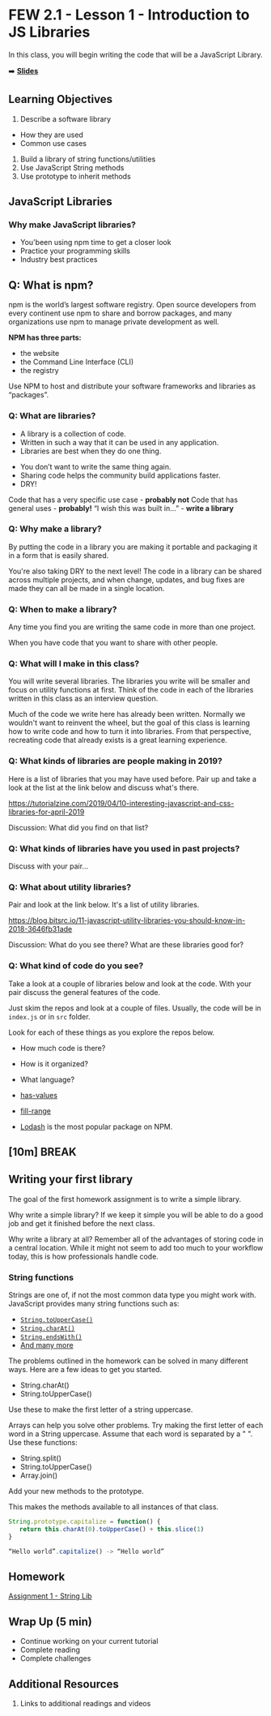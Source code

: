 <!-- .slide: data-background="./Images/header.svg" data-background-repeat="none" data-background-size="40% 40%" data-background-position="center 10%" class="header" -->
# FEW 2.1 - Lesson 1 - Introduction to JS Libraries

In this class, you will begin writing the code that will be a JavaScript Library.

<!-- Put a link to the slides so that students can find them -->

➡️ [**Slides**](/Syllabus-Template/Slides/Lesson1.html ':ignore')

<!-- > -->

## Learning Objectives

1. Describe a software library
  - How they are used
  - Common use cases
1. Build a library of string functions/utilities
1. Use JavaScript String methods
1. Use prototype to inherit methods

<!-- > --> 

## JavaScript Libraries

<!-- > --> 

### Why make JavaScript libraries? 

- You'been using npm time to get a closer look
- Practice your programming skills
- Industry best practices 

<!-- > --> 

## Q: What is npm?

npm is the world’s largest software registry. Open source developers from every continent use npm to share and borrow packages, and many organizations use npm to manage private development as well.

<!-- > -->

**NPM has three parts:**

- the website
- the Command Line Interface (CLI)
- the registry

<!-- > --> 

Use NPM to host and distribute your software frameworks and libraries as “packages”. 

<!-- > --> 

### Q: What are libraries?

<!-- > -->

- A library is a collection of code. 
- Written in such a way that it can be used in any application. 
- Libraries are best when they do one thing. 

<!-- > -->

- You don’t want to write the same thing again.
- Sharing code helps the community build applications faster.
- DRY!

<!-- > -->

Code that has a very specific use case - **probably not**
Code that has general uses - **probably!**
“I wish this was built in…” - **write a library**

<!-- > -->

### Q: Why make a library?

<!-- > -->

By putting the code in a library you are making it portable and packaging it in a form that is easily shared.

<!-- > -->

You're also taking DRY to the next level! The code in a library can be shared across multiple projects, and when change, updates, and bug fixes are made they can all be made in a single location.

<!-- > -->

### Q: When to make a library?

<!-- > -->

Any time you find you are writing the same code in more than one project. 

When you have code that you want to share with other people.

<!-- > -->

### Q: What will I make in this class?

<!-- > -->

You will write several libraries. The libraries you write will be smaller and focus on utility functions at first. Think of the code in each of the libraries written in this class as an interview question.

<!-- > -->

Much of the code we write here has already been written. Normally we wouldn't want to reinvent the wheel, but the goal of this class is learning how to write code and how to turn it into libraries. From that perspective, recreating code that already exists is a great learning experience.

<!-- > --> 

### Q: What kinds of libraries are people making in 2019?

Here is a list of libraries that you may have used before. Pair up and take a look at the list at the link below and discuss what's there.

https://tutorialzine.com/2019/04/10-interesting-javascript-and-css-libraries-for-april-2019

Discussion: What did you find on that list?

<!-- > --> 

### Q: What kinds of libraries have you used in past projects?

Discuss with your pair...

<!-- > -->

### Q: What about utility libraries?

Pair and look at the link below. It's a list of utility libraries.

https://blog.bitsrc.io/11-javascript-utility-libraries-you-should-know-in-2018-3646fb31ade

Discussion: What do you see there? What are these libraries good for?

<!-- > -->

### Q: What kind of code do you see?

Take a look at a couple of libraries below and look at the code. With your pair discuss the general features of the code.

Just skim the repos and look at a couple of files. Usually, the code will be in `index.js` or in `src` folder.

Look for each of these things as you explore the repos below.

- How much code is there?
- How is it organized?
- What language?

- [has-values](https://github.com/jonschlinkert/has-values)
- [fill-range](https://github.com/jonschlinkert/fill-range/blob/master/index.js)
- [Lodash](https://github.com/lodash/lodash) is the most popular package on NPM.

<!-- .slide: data-background="#087CB8" -->
## [**10m**] BREAK

<!-- > --> 

## Writing your first library

The goal of the first homework assignment is to write a simple library.

Why write a simple library? If we keep it simple you will be able to do a good job and get it finished before the next class.

Why write a library at all? Remember all of the advantages of storing code in a central location. While it might not seem to add too much to your workflow today, this is how professionals handle code.

<!-- > --> 

### String functions

Strings are one of, if not the most common data type you might work with. JavaScript provides many string functions such as:

- [`String.toUpperCase()`](https://developer.mozilla.org/en-US/docs/Web/JavaScript/Reference/Global_Objects/String/toUpperCase)
- [`String.charAt()`](https://developer.mozilla.org/en-US/docs/Web/JavaScript/Reference/Global_Objects/String/charAt)
- [`String.endsWith()`](https://developer.mozilla.org/en-US/docs/Web/JavaScript/Reference/Global_Objects/String/endsWith)
- [And many more](https://developer.mozilla.org/en-US/docs/Web/JavaScript/Reference/Global_Objects/String)

The problems outlined in the homework can be solved in many different ways. Here are a few ideas to get you started.

- String.charAt()
- String.toUpperCase()

Use these to make the first letter of a string uppercase.

Arrays can help you solve other problems. Try making the first letter of each word in a String uppercase. Assume that each word is separated by a " ". Use these functions:

- String.split()
- String.toUpperCase()
- Array.join()

<!-- > -->

Add your new methods to the prototype. 

This makes the methods available to all instances of that class.

```js
String.prototype.capitalize = function() {
   return this.charAt(0).toUpperCase() + this.slice(1)
}

“Hello world”.capitalize() -> “Hello world”
```

<!-- > --> 

## Homework

[Assignment 1 - String Lib](../assignments/assignment-01.md)

<!-- > -->

## Wrap Up (5 min)

- Continue working on your current tutorial
- Complete reading
- Complete challenges

<!-- > -->

## Additional Resources

1. Links to additional readings and videos
